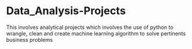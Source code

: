 # Data_Analysis-Projects
This involves analytical projects which involves the use of python to wrangle, clean and create machine learning algorithm to solve pertinents business problems
